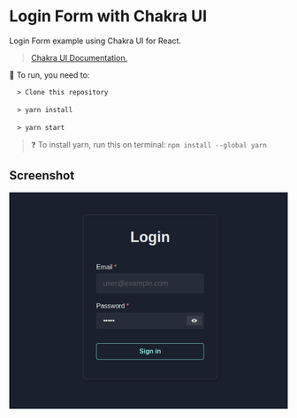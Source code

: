# Login Form with Chakra UI

Login Form example using Chakra UI for React.
> <a href="https://chakra-ui.com/guides/first-steps"> Chakra UI Documentation. </a>

  
🚀 To run, you need to:
```
  > Clone this repository
  
  > yarn install
  
  > yarn start
```
> ❓ To install yarn, run this on terminal: ```npm install --global yarn```

## Screenshot
<img src="assets/screenshots/example.png" alt="app screenshot">

